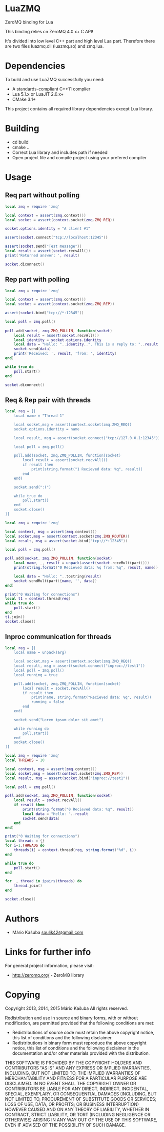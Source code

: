 LuaZMQ
======

ZeroMQ binding for Lua

This binding relies on ZeroMQ 4.0.x+ C API!

It's divided into low level C++ part and high level Lua part.
Therefore there are two files luazmq.dll (luazmq.so) and zmq.lua.

Dependencies
============
To build and use LuaZMQ successfully you need:

* A standards-compliant C++11 complier
* Lua 5.1.x or LuaJIT 2.0.x+
* CMake 3.1+

This project contains all required library dependencies except Lua library.

Building
========
* cd build
* cmake ..
* Correct Lua library and includes path if needed
* Open project file and compile project using your prefered compiler

Usage
=====

## Req part without polling

```lua
local zmq = require 'zmq'

local context = assert(zmq.context())
local socket = assert(context.socket(zmq.ZMQ_REQ))

socket.options.identity = "A client #1"

assert(socket.connect("tcp://localhost:12345"))

assert(socket.send("Test message"))
local result = assert(socket.recvAll())
print('Returned answer: ', result)

socket.diconnect()

```

## Rep part with polling

```lua
local zmq = require 'zmq'

local context = assert(zmq.context())
local socket = assert(context.socket(zmq.ZMQ_REP))

assert(socket.bind("tcp://*:12345"))

local poll = zmq.poll()
	
poll.add(socket, zmq.ZMQ_POLLIN, function(socket)
	local result = assert(socket.recvAll())
	local identity = socket.options.identity
	local data = "Hello: "..identity..". This is a reply to: "..result
	socket.send(data)
	print('Received: ', result, 'from: ', identity)
end)

while true do
	poll.start()
end

socket.diconnect()
```

## Req & Rep pair with threads
```lua
local req = [[
	local name = "Thread 1"

	local socket,msg = assert(context.socket(zmq.ZMQ_REQ))
	socket.options.identity = name

	local result, msg = assert(socket.connect("tcp://127.0.0.1:12345"))

	local poll = zmq.poll()

	poll.add(socket, zmq.ZMQ_POLLIN, function(socket)
		local result = assert(socket.recvAll())
		if result then
			print(string.format("1 Recieved data: %q", result))
		end
	end)

	socket.send(":)")

	while true do
		poll.start()
	end
	socket.close()
]]

local zmq = require 'zmq'

local context, msg = assert(zmq.context())
local socket,msg = assert(context.socket(zmq.ZMQ_ROUTER))
local result, msg = assert(socket.bind("tcp://*:12345"))

local poll = zmq.poll()

poll.add(socket, zmq.ZMQ_POLLIN, function(socket)
	local name, _, result = unpack(assert(socket.recvMultipart()))
	print(string.format("0 Recieved data: %q from: %q", result, name))

	local data = "Hello: "..tostring(result)
	socket.sendMultipart({name, '', data})
end)

print("0 Waiting for connections")
local t1 = context.thread(req)
while true do
	poll.start()
end
t1.join()
socket.close()
```

## Inproc communication for threads
```lua
local req = [[
	local name = unpack(arg)

	local socket,msg = assert(context.socket(zmq.ZMQ_REQ))
	local result, msg = assert(socket.connect("inproc://test1"))
	local poll = zmq.poll()
	local running = true

	poll.add(socket, zmq.ZMQ_POLLIN, function(socket)
		local result = socket.recvAll()
		if result then
			print(name, string.format("Recieved data: %q", result))
			running = false
		end
	end)

	socket.send("Lorem ipsum dolor sit amet")

	while running do
		poll.start()
	end
	socket.close()
]]

local zmq = require 'zmq'
local THREADS = 10

local context, msg = assert(zmq.context())
local socket,msg = assert(context.socket(zmq.ZMQ_REP))
local result, msg = assert(socket.bind("inproc://test1"))

local poll = zmq.poll()

poll.add(socket, zmq.ZMQ_POLLIN, function(socket)
	local result = socket.recvAll()
	if result then
		print(string.format("0 Recieved data: %q", result))
		local data = "Hello: "..result
		socket.send(data)
	end
end)

print("0 Waiting for connections")
local threads = {}
for i=1,THREADS do
	threads[i] = context.thread(req, string.format("%d", i))
end

while true do
	poll.start()
end

for _, thread in ipairs(threads) do
	thread.join()
end

socket.close()
```

Authors
=======
* Mário Kašuba <soulik42@gmail.com>

Links for further info
======================
For general project information, please visit:

-	http://zeromq.org/ - ZeroMQ library

Copying
=======
Copyright 2013, 2014, 2015 Mário Kašuba
All rights reserved.

Redistribution and use in source and binary forms, with or without
modification, are permitted provided that the following conditions are
met:

* Redistributions of source code must retain the above copyright
  notice, this list of conditions and the following disclaimer.
* Redistributions in binary form must reproduce the above copyright
  notice, this list of conditions and the following disclaimer in the
  documentation and/or other materials provided with the distribution.

THIS SOFTWARE IS PROVIDED BY THE COPYRIGHT HOLDERS AND CONTRIBUTORS
"AS IS" AND ANY EXPRESS OR IMPLIED WARRANTIES, INCLUDING, BUT NOT
LIMITED TO, THE IMPLIED WARRANTIES OF MERCHANTABILITY AND FITNESS FOR
A PARTICULAR PURPOSE ARE DISCLAIMED. IN NO EVENT SHALL THE COPYRIGHT
OWNER OR CONTRIBUTORS BE LIABLE FOR ANY DIRECT, INDIRECT, INCIDENTAL,
SPECIAL, EXEMPLARY, OR CONSEQUENTIAL DAMAGES (INCLUDING, BUT NOT
LIMITED TO, PROCUREMENT OF SUBSTITUTE GOODS OR SERVICES; LOSS OF USE,
DATA, OR PROFITS; OR BUSINESS INTERRUPTION) HOWEVER CAUSED AND ON ANY
THEORY OF LIABILITY, WHETHER IN CONTRACT, STRICT LIABILITY, OR TORT
(INCLUDING NEGLIGENCE OR OTHERWISE) ARISING IN ANY WAY OUT OF THE USE
OF THIS SOFTWARE, EVEN IF ADVISED OF THE POSSIBILITY OF SUCH DAMAGE.
